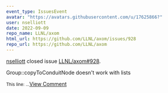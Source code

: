 ```yaml
---
event_type: IssuesEvent
avatar: "https://avatars.githubusercontent.com/u/17625866?"
user: nselliott
date: 2022-09-09
repo_name: LLNL/axom
html_url: https://github.com/LLNL/axom/issues/928
repo_url: https://github.com/LLNL/axom
---
```


<a href='https://github.com/nselliott' target='_blank'>nselliott</a> closed issue <a href='https://github.com/LLNL/axom/issues/928' target='_blank'>LLNL/axom#928</a>.

<p>Group::copyToConduitNode doesn't work with lists</p><small>This line:...</small><a href='https://github.com/LLNL/axom/issues/928' target='_blank'>View Comment</a>